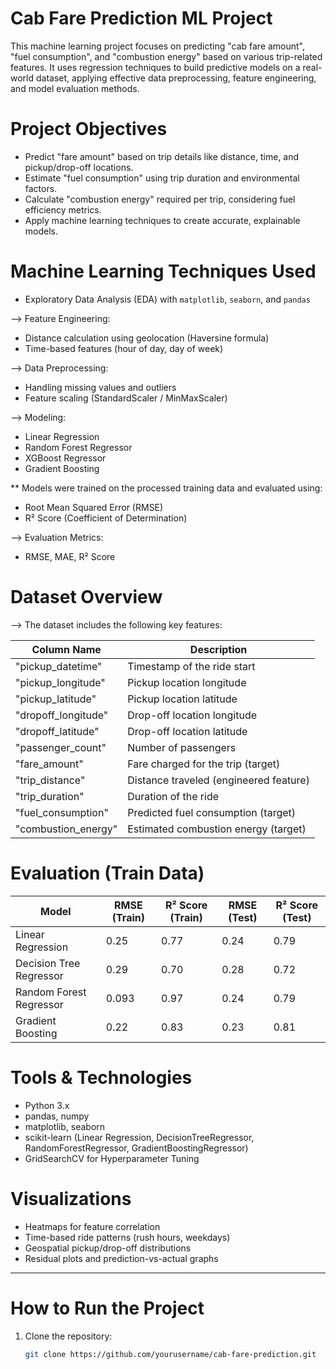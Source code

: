 # Cab Fare Prediction ML Project

This machine learning project focuses on predicting "cab fare amount", "fuel consumption", and "combustion energy" based on various trip-related features. It uses regression techniques to build predictive models on a real-world dataset, applying effective data preprocessing, feature engineering, and model evaluation methods.



# Project Objectives

* Predict "fare amount" based on trip details like distance, time, and pickup/drop-off locations.
* Estimate "fuel consumption" using trip duration and environmental factors.
* Calculate "combustion energy" required per trip, considering fuel efficiency metrics.
* Apply machine learning techniques to create accurate, explainable models.



# Machine Learning Techniques Used

* Exploratory Data Analysis (EDA) with `matplotlib`, `seaborn`, and `pandas`

--> Feature Engineering:
  * Distance calculation using geolocation (Haversine formula)
  * Time-based features (hour of day, day of week)

--> Data Preprocessing:
  * Handling missing values and outliers
  * Feature scaling (StandardScaler / MinMaxScaler)

--> Modeling:
  * Linear Regression
  * Random Forest Regressor
  * XGBoost Regressor
  * Gradient Boosting

  ** Models were trained on the processed training data and evaluated using:

- Root Mean Squared Error (RMSE)
- R² Score (Coefficient of Determination)
    
--> Evaluation Metrics:
  * RMSE, MAE, R² Score



# Dataset Overview

--> The dataset includes the following key features:

| Column Name        | Description                                 |
|--------------------|---------------------------------------------|
| "pickup_datetime"  | Timestamp of the ride start                 |
| "pickup_longitude" | Pickup location longitude                   |
| "pickup_latitude"  | Pickup location latitude                    |
| "dropoff_longitude"| Drop-off location longitude                 |
| "dropoff_latitude" | Drop-off location latitude                  |
| "passenger_count"  | Number of passengers                        |
| "fare_amount"      | Fare charged for the trip (target)          |
| "trip_distance"    | Distance traveled (engineered feature)      |
| "trip_duration"    | Duration of the ride                        |
| "fuel_consumption" | Predicted fuel consumption (target)         |
| "combustion_energy"| Estimated combustion energy (target)        |



# Evaluation (Train Data)

| Model                   | RMSE (Train) | R² Score (Train) | RMSE (Test) | R² Score (Test) |
| ----------------------- | ------------ | -----------------| ----------- | --------------- |
| Linear Regression       | 0.25         | 0.77             | 0.24        | 0.79            |
| Decision Tree Regressor | 0.29         | 0.70             | 0.28        | 0.72            |
| Random Forest Regressor | 0.093        | 0.97             | 0.24        | 0.79            |
| Gradient Boosting       | 0.22         | 0.83             | 0.23        | 0.81            |



# Tools & Technologies

- Python 3.x
- pandas, numpy
- matplotlib, seaborn
- scikit-learn (Linear Regression, DecisionTreeRegressor, RandomForestRegressor, GradientBoostingRegressor)
- GridSearchCV for Hyperparameter Tuning



# Visualizations

* Heatmaps for feature correlation
* Time-based ride patterns (rush hours, weekdays)
* Geospatial pickup/drop-off distributions
* Residual plots and prediction-vs-actual graphs

---

# How to Run the Project

1. Clone the repository:
   ```bash
   git clone https://github.com/yourusername/cab-fare-prediction.git

